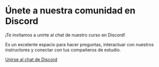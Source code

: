 # Únete a nuestra comunidad en Discord

¡Te invitamos a unirte al chat de nuestro curso en Discord!

Es un excelente espacio para hacer preguntas, interactuar con nuestros instructores y conectar con tus compañeros de estudio.

[Unirse al chat de Discord](https://discord.gg/TYFe3tHbD8)